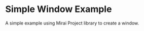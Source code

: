 Simple Window Example
====================

A simple example using Mirai Project library to create a window.

